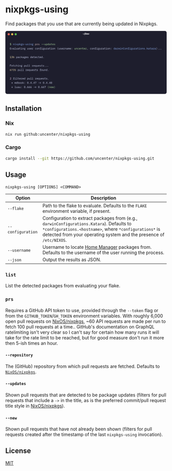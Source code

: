 # nixpkgs-using

Find packages that you use that are currently being updated in Nixpkgs.

![](./assets/demo.png)

## Installation

### Nix

```
nix run github:uncenter/nixpkgs-using
```

### Cargo

```sh
cargo install --git https://github.com/uncenter/nixpkgs-using.git
```

## Usage

```
nixpkgs-using [OPTIONS] <COMMAND>
```

| Option            | Description                                                                                                                                                                                                               |
| ----------------- | ------------------------------------------------------------------------------------------------------------------------------------------------------------------------------------------------------------------------- |
| `--flake`         | Path to the flake to evaluate. Defaults to the `FLAKE` environment variable, if present.                                                                                                                                  |
| `--configuration` | Configuration to extract packages from (e.g., `darwinConfigurations.Katara`). Defaults to `*configurations.<hostname>`, where `*configurations*` is detected from your operating system and the presence of `/etc/NIXOS`. |
| `--username`      | Username to locate [Home Manager](https://github.com/nix-community/home-manager) packages from. Defaults to the username of the user running the process.                                                                 |
| `--json`          | Output the results as JSON.                                                                                                                                                                                               |

### `list`

List the detected packages from evaluating your flake.

### `prs`

Requires a GitHub API token to use, provided through the `--token` flag or from the `GITHUB_TOKEN`/`GH_TOKEN` environment variables. With roughly 6,000 open pull requests on [NixOS/nixpkgs](https://github.com/NixOS/nixpkgs), ~60 API requests are made per run to fetch 100 pull requests at a time.. GitHub's documentation on GraphQL ratelimiting isn't very clear so I can't say for certain how many runs it will take for the rate limit to be reached, but for good measure don't run it more then 5-ish times an hour.

#### `--repository`

The (GitHub) repository from which pull requests are fetched. Defaults to [`NixOS/nixpkgs`](https://github.com/NixOS/nixpkgs).

#### `--updates`

Shown pull requests that are detected to be package updates (filters for pull requests that include a `->` in the title, as is the preferred commit/pull request title style in [NixOS/nixpkgs](https://github.com/NixOS/nixpkgs)).

#### `--new`

Shown pull requests that have not already been shown (filters for pull requests created after the timestamp of the last `nixpkgs-using` invocation).

## License

[MIT](LICENSE)
